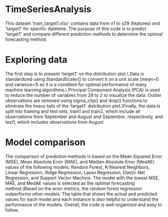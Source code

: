 # TimeSeriesAnalysis
This dataset 'train_target1.xlsx' contains data from x1 to x29 (features) and 'target1' for specific datetime. The purpose of this code is to predict 'target1' and compare different prediction methods to determine the optimal forecasting method.

# Exploring data
The first step is to present 'target1' on the distribution plot.\ Data is standardized using StandardScaler() to convert it on a unit scale (mean=0 and variance=1) as it is a condition for optimal performance of many machine learning algorithms.\ Principal Component Analysis (PCA) is used to reduce the number of variables from 29 to 2 to visualize the data. Outlier observations are removed using sigma_clip() and drop() functions to eliminate the heavy tails of the 'target1' distribution plot.\Finally, the data is split into training and test sets, train1 and train2, which include all observations from September and August and September, respectively, and test1, which includes observations from August.

# Model comparison
The comparison of prediction methods is based on the Mean Squared Error (MSE), Mean Absolute Error (MAE), and Median Absolute Error (MedAE) values of the following models: Random Forest, K-Nearest Neighbors, Linear Regression, Ridge Regression, Lasso Regression, Elastic Net Regression, and Support Vector Machine. The model with the lowest MSE, MAE, and MedAE values is selected as the optimal forecasting method.\Based on the error metrics, the random forest regression outperforms other models. The table that shows the actual and predicted values for each model and each instance is also helpful to understand the performance of the models. Overall, the code is well-organized and easy to follow.
